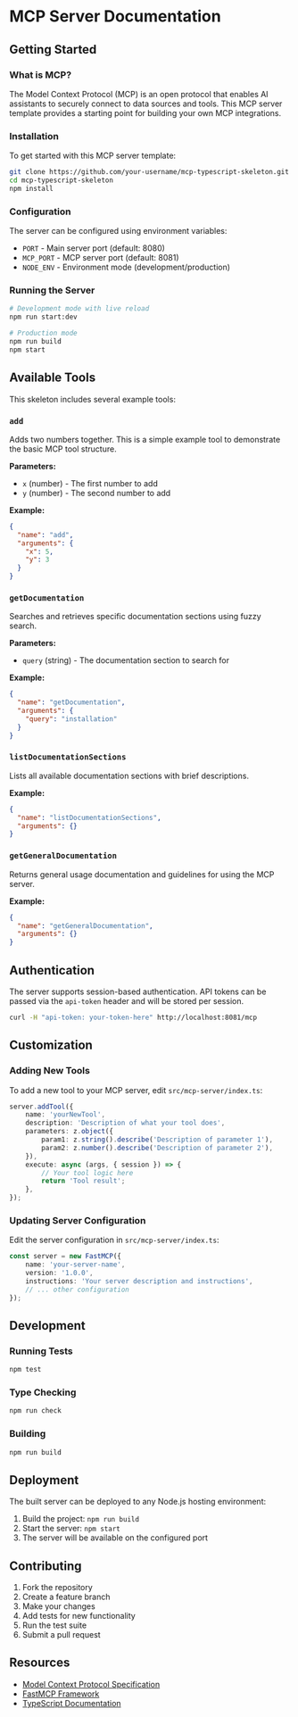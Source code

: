# MCP Server Documentation

## Getting Started

### What is MCP?

The Model Context Protocol (MCP) is an open protocol that enables AI assistants to securely connect to data sources and tools. This MCP server template provides a starting point for building your own MCP integrations.

### Installation

To get started with this MCP server template:

```bash
git clone https://github.com/your-username/mcp-typescript-skeleton.git
cd mcp-typescript-skeleton
npm install
```

### Configuration

The server can be configured using environment variables:

- `PORT` - Main server port (default: 8080)
- `MCP_PORT` - MCP server port (default: 8081)
- `NODE_ENV` - Environment mode (development/production)

### Running the Server

```bash
# Development mode with live reload
npm run start:dev

# Production mode
npm run build
npm start
```

## Available Tools

This skeleton includes several example tools:

### `add`
Adds two numbers together. This is a simple example tool to demonstrate the basic MCP tool structure.

**Parameters:**
- `x` (number) - The first number to add
- `y` (number) - The second number to add

**Example:**
```json
{
  "name": "add",
  "arguments": {
    "x": 5,
    "y": 3
  }
}
```

### `getDocumentation`
Searches and retrieves specific documentation sections using fuzzy search.

**Parameters:**
- `query` (string) - The documentation section to search for

**Example:**
```json
{
  "name": "getDocumentation",
  "arguments": {
    "query": "installation"
  }
}
```

### `listDocumentationSections`
Lists all available documentation sections with brief descriptions.

**Example:**
```json
{
  "name": "listDocumentationSections",
  "arguments": {}
}
```

### `getGeneralDocumentation`
Returns general usage documentation and guidelines for using the MCP server.

**Example:**
```json
{
  "name": "getGeneralDocumentation",
  "arguments": {}
}
```

## Authentication

The server supports session-based authentication. API tokens can be passed via the `api-token` header and will be stored per session.

```bash
curl -H "api-token: your-token-here" http://localhost:8081/mcp
```

## Customization

### Adding New Tools

To add a new tool to your MCP server, edit `src/mcp-server/index.ts`:

```typescript
server.addTool({
    name: 'yourNewTool',
    description: 'Description of what your tool does',
    parameters: z.object({
        param1: z.string().describe('Description of parameter 1'),
        param2: z.number().describe('Description of parameter 2'),
    }),
    execute: async (args, { session }) => {
        // Your tool logic here
        return 'Tool result';
    },
});
```

### Updating Server Configuration

Edit the server configuration in `src/mcp-server/index.ts`:

```typescript
const server = new FastMCP({
    name: 'your-server-name',
    version: '1.0.0',
    instructions: 'Your server description and instructions',
    // ... other configuration
});
```

## Development

### Running Tests

```bash
npm test
```

### Type Checking

```bash
npm run check
```

### Building

```bash
npm run build
```

## Deployment

The built server can be deployed to any Node.js hosting environment:

1. Build the project: `npm run build`
2. Start the server: `npm start`
3. The server will be available on the configured port

## Contributing

1. Fork the repository
2. Create a feature branch
3. Make your changes
4. Add tests for new functionality
5. Run the test suite
6. Submit a pull request

## Resources

- [Model Context Protocol Specification](https://github.com/modelcontextprotocol)
- [FastMCP Framework](https://github.com/punkpeye/fastmcp)
- [TypeScript Documentation](https://www.typescriptlang.org/docs/)